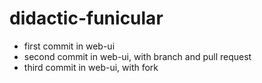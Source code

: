 # didactic-funicular

- first commit in web-ui
- second commit in web-ui, with branch and pull request
- third commit in web-ui, with fork
